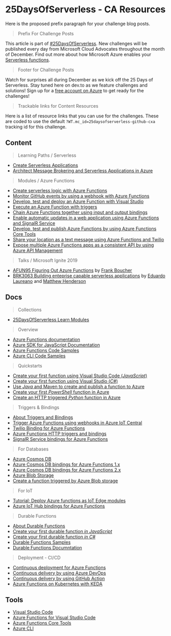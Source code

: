 # 25DaysOfServerless - CA Resources

Here is the proposed prefix paragraph for your challenge blog posts.

> Prefix For Challenge Posts

This article is part of [#25DaysOfServerless](http://aka.ms/25daysofserverless). New challenges will be published every day from Microsoft Cloud Advocates throughout the month of December. Find out more about how Microsoft Azure enables your [Serverless functions](https://docs.microsoft.com/azure/azure-functions/?WT.mc_id=25days_devto-blog-cxa).

> Footer for Challenge Posts

Watch for surprises all during December as we kick off the 25 Days of Serverless. Stay tuned here on dev.to as we feature challenges and solutions! Sign up for a [free account on Azure](https://azure.microsoft.com/free/?WT.mc_id=25days_devto-blog-cxa) to get ready for the challenges!

> Trackable links for Content Resources

Here is a list of resource links that you can use for the challenges. These are coded to use the default `?WT.mc_id=25daysofserverless-github-cxa` tracking id for this challenge.

## Content 

> Learning Paths / Serverless

* [Create Serverless Applications](https://docs.microsoft.com/en-us/learn/paths/create-serverless-applications/?WT.mc_id=25daysofserverless-github-cxa)
* [Architect Message Brokering and Serverless Applications in Azure](https://docs.microsoft.com/en-us/learn/paths/architect-messaging-serverless/?WT.mc_id=25daysofserverless-github-cxa)

> Modules / Azure Functions

* [Create serverless logic with Azure Functions](https://docs.microsoft.com/en-us/learn/modules/create-serverless-logic-with-azure-functions/?WT.mc_id=25daysofserverless-github-cxa)
* [Monitor GitHub events by using a webhook with Azure Functions](https://docs.microsoft.com/en-us/learn/modules/monitor-github-events-with-a-function-triggered-by-a-webhook/?WT.mc_id=25daysofserverless-github-cxa)
* [Develop, test and deploy an Azure Function with Visual Studio ](https://docs.microsoft.com/en-us/learn/modules/develop-test-deploy-azure-functions-with-visual-studio/?WT.mc_id=25daysofserverless-github-cxa)
* [Execute an Azure Function with triggers](https://docs.microsoft.com/en-us/learn/modules/execute-azure-function-with-triggers/?WT.mc_id=25daysofserverless-github-cxa)
* [Chain Azure Functions together using input and output bindings](https://docs.microsoft.com/en-us/learn/modules/chain-azure-functions-data-using-bindings/?WT.mc_id=25daysofserverless-github-cxa)
* [Enable automatic updates in a web application using Azure Functions and SignalR Service ](https://docs.microsoft.com/en-us/learn/modules/automatic-update-of-a-webapp-using-azure-functions-and-signalr/?WT.mc_id=25daysofserverless-github-cxa)
* [Develop, test and publish Azure Functions by using Azure Functions Core Tools](https://docs.microsoft.com/en-us/learn/modules/develop-test-deploy-azure-functions-with-core-tools//?WT.mc_id=25daysofserverless-github-cxa)
* [Share your location as a text message using Azure Functions and Twilio ](https://docs.microsoft.com/en-us/learn/modules/send-location-over-sms-using-azure-functions-twilio/?WT.mc_id=25daysofserverless-github-cxa)
* [Expose multiple Azure Functions apps as a consistent API by using Azure API Management](https://docs.microsoft.com/en-us/learn/modules/build-serverless-api-with-functions-api-management/?WT.mc_id=25daysofserverless-github-cxa)

> Talks / Microsoft Ignite 2019

* [AFUN95 Figuring Out Azure Functions](https://myignite.techcommunity.microsoft.com/sessions/83218?source=sessions) by [Frank Boucher](https://myignite.techcommunity.microsoft.com/speaker/585722)
* [BRK3063 Building enteprise capable serverless applications](https://myignite.techcommunity.microsoft.com/sessions/81605?source=sessions) by [Eduardo Laureano](https://myignite.techcommunity.microsoft.com/speaker/588664) and [Matthew Henderson](https://myignite.techcommunity.microsoft.com/speaker/595253)

## Docs

> Collections

* [25DaysOfServerless Learn Modules](https://docs.microsoft.com/en-us/users/nityan/collections/k73ohwqzen712?WT.mc_id=25daysofserverless-github-cxa)

> Overview

* [Azure Functions documentation](https://docs.microsoft.com/azure/azure-functions/?WT.mc_id=25daysofserverless-github-cxa)
* [Azure SDK for JavaScript Documentation](https://docs.microsoft.com/azure/javascript/?WT.mc_id=25daysofserverless-github-cxa)
* [Azure Functions Code Samples](https://docs.microsoft.com/en-us/samples/browse/?products=azure-functions?WT.mc_id=25daysofserverless-github-cxa)
* [Azure CLI Code Samples](https://docs.microsoft.com/en-us/azure/azure-functions/functions-cli-samples?WT.mc_id=25daysofserverless-github-cxa)

> Quickstarts

* [Create your first function using Visual Studio Code (_JavaScript_)](https://docs.microsoft.com/azure/azure-functions/functions-create-first-function-vs-code?WT.mc_id=25daysofserverless-github-cxa)
* [Create your first function using Visual Studio (_C#_)](https://docs.microsoft.com/en-us/azure/azure-functions/functions-create-your-first-function-visual-studio?WT.mc_id=25daysofserverless-github-cxa)
* [Use _Java_ and Maven to create and publish a function to Azure](https://docs.microsoft.com/en-us/azure/azure-functions/functions-create-first-java-maven?WT.mc_id=25daysofserverless-github-cxa)
* [Create your first _PowerShell_ function in Azure](https://docs.microsoft.com/en-us/azure/azure-functions/functions-create-first-function-powershell?WT.mc_id=25daysofserverless-github-cxa)
* [Create an HTTP triggered _Python_ function in Azure](https://docs.microsoft.com/en-us/azure/azure-functions/functions-create-first-function-python?WT.mc_id=25daysofserverless-github-cxa)

> Triggers & Bindings

* [About Triggers and Bindings](https://docs.microsoft.com/en-us/azure/azure-functions/functions-triggers-bindings?WT.mc_id=25daysofserverless-github-cxa)
* [Trigger Azure Functions using webhooks in Azure IoT Central](https://docs.microsoft.com/en-us/azure/iot-central/core/howto-trigger-azure-functions?WT.mc_id=25daysofserverless-github-cxa)
* [Twilio Binding for Azure Functions](https://docs.microsoft.com/en-us/azure/azure-functions/functions-bindings-twilio?WT.mc_id=25daysofserverless-github-cxa)
* [Azure Functions HTTP triggers and bindings](https://docs.microsoft.com/en-us/azure/azure-functions/functions-bindings-http-webhook?tabs=javascript&WT.mc_id=25daysofserverless-github-cxa)
* [SignalR Service bindings for Azure Functions](https://docs.microsoft.com/en-us/azure/azure-functions/functions-bindings-signalr-service?WT.mc_id=25daysofserverless-github-cxa)

> For Databases
* [Azure Cosmos DB](https://docs.microsoft.com/en-us/azure/cosmos-db?WT.mc_id=25daysofserverless-github-cxa)
* [Azure Cosmos DB bindings for Azure Functions 1.x](https://docs.microsoft.com/en-us/azure/azure-functions/functions-bindings-cosmosdb?tabs=csharp&WT.mc_id=25daysofserverless-github-cxa)
* [Azure Cosmos DB bindings for Azure Functions 2.x](https://docs.microsoft.com/en-us/azure/azure-functions/functions-bindings-cosmosdb-v2?WT.mc_id=25daysofserverless-github-cxa)
* [Azure Blob Storage](https://docs.microsoft.com/en-us/azure/storage/?WT.mc_id=25daysofserverless-github-cxa)
* [Create a function triggered by Azure Blob storage](https://docs.microsoft.com/en-us/azure/azure-functions/functions-create-storage-blob-triggered-function?WT.mc_id=25daysofserverless-github-cxa)

> For IoT 

* [Tutorial: Deploy Azure functions as IoT Edge modules](https://docs.microsoft.com/en-us/azure/iot-edge/tutorial-deploy-function?toc=%2fazure%2fazure-functions%2ftoc.json&WT.mc_id=25daysofserverless-github-cxa)
* [Azure IoT Hub bindings for Azure Functions](https://docs.microsoft.com/en-us/azure/azure-functions/functions-bindings-event-iot?WT.mc_id=25daysofserverless-github-cxa)

> Durable Functions

* [About Durable Functions](https://docs.microsoft.com/en-us/azure/azure-functions/durable/durable-functions-overview?WT.mc_id=25daysofserverless-github-cxa)
* [Create your first durable function _in JavaScript_](https://docs.microsoft.com/en-us/azure/azure-functions/durable/quickstart-js-vscode?WT.mc_id=25daysofserverless-github-cxa)
* [Create your first durable function _in C#_](https://docs.microsoft.com/en-us/azure/azure-functions/durable/durable-functions-create-first-csharp?WT.mc_id=25daysofserverless-github-cxa)
* [Durable Functions Samples](https://docs.microsoft.com/en-us/samples/browse/?products=azure-functions&term=durable?WT.mc_id=25daysofserverless-github-cxa)
* [Durable Functions Documntation](https://docs.microsoft.com/en-us/azure/azure-functions/durable/?WT.mc_id=25daysofserverless-github-cxa)

> Deployment - CI/CD

* [Continuous deployment for Azure Functions](https://docs.microsoft.com/en-us/azure/azure-functions/functions-continuous-deployment?WT.mc_id=25daysofserverless-github-cxa)
* [Continuous delivery by using Azure DevOps](https://docs.microsoft.com/en-us/azure/azure-functions/functions-how-to-azure-devops?WT.mc_id=25daysofserverless-github-cxa)
* [Continuous delivery by using GitHub Action](https://docs.microsoft.com/en-us/azure/azure-functions/functions-how-to-github-actions?WT.mc_id=25daysofserverless-github-cxa)
* [Azure Functions on Kubernetes with KEDA](https://docs.microsoft.com/en-us/azure/azure-functions/functions-kubernetes-keda?WT.mc_id=25daysofserverless-github-cxa)

## Tools

* [Visual Studio Code](https://code.visualstudio.com/?WT.mc_id=25daysofserverless-github-cxa)
* [Azure Functions for Visual Studio Code](https://marketplace.visualstudio.com/items?itemName=ms-azuretools.vscode-azurefunctions&WT.mc_id=25daysofserverless-github-cxa)
* [Azure Functions Core Tools](https://docs.microsoft.com/azure/azure-functions/functions-run-local?WT.mc_id=25daysofserverless-github-cxa)
* [Azure CLI](https://docs.microsoft.com/en-us/cli/azure/?view=azure-cli-latest?WT.mc_id=25daysofserverless-github-cxa)
